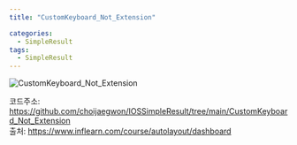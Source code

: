 ```yaml
---
title: "CustomKeyboard_Not_Extension"

categories:
  - SimpleResult
tags:
  - SimpleResult
---  
```


![CustomKeyboard_Not_Extension](https://user-images.githubusercontent.com/68246962/154812053-900c2894-9b55-433c-ae86-dded6e5b8683.gif)  

코드주소: <https://github.com/choijaegwon/IOSSimpleResult/tree/main/CustomKeyboard_Not_Extension>  
출처: <https://www.inflearn.com/course/autolayout/dashboard>